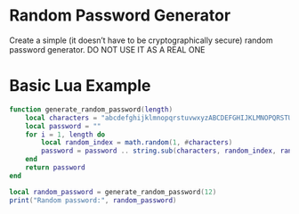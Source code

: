 # Random Password Generator

Create a simple (it doesn’t have to be cryptographically secure) random password generator. DO NOT USE IT AS A REAL ONE

# Basic Lua Example

```lua
function generate_random_password(length)
    local characters = "abcdefghijklmnopqrstuvwxyzABCDEFGHIJKLMNOPQRSTUVWXYZ0123456789!@#$%^&*()_+{}[]|:;<>,.?/~"
    local password = ""
    for i = 1, length do
        local random_index = math.random(1, #characters)
        password = password .. string.sub(characters, random_index, random_index)
    end
    return password
end

local random_password = generate_random_password(12)
print("Random password:", random_password)
```
